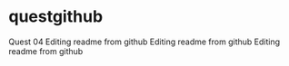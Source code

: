 # questgithub
Quest 04
Editing readme from github
Editing readme from github
Editing readme from github

